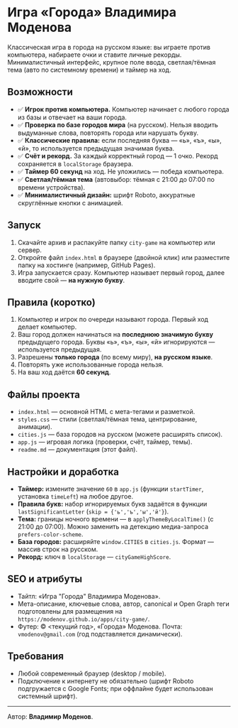 # Игра «Города» Владимира Моденова

Классическая игра в города на русском языке: вы играете против компьютера, набираете очки и ставите личные рекорды. Минималистичный интерфейс, крупное поле ввода, светлая/тёмная тема (авто по системному времени) и таймер на ход.

## Возможности
- ✅ **Игрок против компьютера.** Компьютер начинает с любого города из базы и отвечает на ваши города.
- ✅ **Проверка по базе городов мира** (на русском). Нельзя вводить выдуманные слова, повторять города или нарушать букву.
- ✅ **Классические правила:** если последняя буква — «ь», «ъ», «ы», «й», то используется предыдущая значимая буква.
- ✅ **Счёт и рекорд.** За каждый корректный город — 1 очко. Рекорд сохраняется в `localStorage` браузера.
- ✅ **Таймер 60 секунд** на ход. Не уложились — победа компьютера.
- ✅ **Светлая/тёмная тема** (автовыбор: тёмная с 21:00 до 07:00 по времени устройства).
- ✅ **Минималистичный дизайн:** шрифт Roboto, аккуратные скруглённые кнопки с анимацией.

## Запуск
1. Скачайте архив и распакуйте папку `city-game` на компьютер или сервер.
2. Откройте файл `index.html` в браузере (двойной клик) или разместите папку на хостинге (например, GitHub Pages).
3. Игра запускается сразу. Компьютер называет первый город, далее вводите свой — **на нужную букву**.

## Правила (коротко)
1. Компьютер и игрок по очереди называют города. Первый ход делает компьютер.
2. Ваш город должен начинаться на **последнюю значимую букву** предыдущего города. Буквы «ь», «ъ», «ы», «й» игнорируются — используется предыдущая.
3. Разрешены **только города** (по всему миру), **на русском языке**.
4. Повторять уже использованные города нельзя.
5. На ваш ход даётся **60 секунд**.

## Файлы проекта
- `index.html` — основной HTML с мета-тегами и разметкой.
- `styles.css` — стили (светлая/тёмная тема, центрирование, анимации).
- `cities.js` — база городов на русском (можете расширять список).
- `app.js` — игровая логика (проверки, счёт, таймер, темы).
- `readme.md` — документация (этот файл).

## Настройки и доработка
- **Таймер:** измените значение `60` в `app.js` (функции `startTimer`, установка `timeLeft`) на любое другое.
- **Правила букв:** набор игнорируемых букв задаётся в функции `lastSignificantLetter` (`skip = {'ь','ъ','ы','й'}`).
- **Тема:** границы ночного времени — в `applyThemeByLocalTime()` (с 21:00 до 07:00). Можно заменить на детекцию медиа-запроса `prefers-color-scheme`.
- **База городов:** расширяйте `window.CITIES` в `cities.js`. Формат — массив строк на русском.
- **Рекорд:** ключ в `localStorage` — `cityGameHighScore`.

## SEO и атрибуты
- Тайтл: «Игра "Города" Владимира Моденова».
- Мета-описание, ключевые слова, автор, canonical и Open Graph теги подготовлены для размещения на `https://modenov.github.io/apps/city-game/`.
- Футер: © <текущий год>, «Города» Моденова. Почта: `vmodenov@gmail.com` (год подставляется динамически).

## Требования
- Любой современный браузер (desktop / mobile).
- Подключение к интернету не обязательно (шрифт Roboto подгружается с Google Fonts; при оффлайне будет использован системный шрифт).

---
Автор: **Владимир Моденов**.
